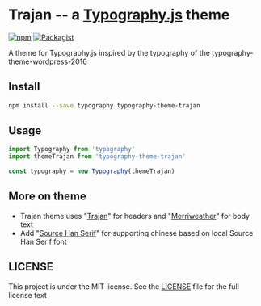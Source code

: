 # Trajan -- a [Typography.js](https://github.com/kyleamathews/typography.js) theme
[![npm](https://img.shields.io/badge/npm-v0.1.1-brightgreen.svg)](https://www.npmjs.com/package/typography-theme-trajan)    [![Packagist](https://img.shields.io/packagist/l/doctrine/orm.svg)]()

A theme for Typography.js inspired by the typography of the typography-theme-wordpress-2016
## Install
```bash
npm install --save typography typography-theme-trajan
```
## Usage
```javascript
import Typography from 'typography'
import themeTrajan from 'typography-theme-trajan'

const typography = new Typography(themeTrajan)
```
## More on theme
+ Trajan theme uses "[Trajan](https://typekit.com/fonts/trajan)" for headers and "[Merriweather](https://typekit.com/fonts/merriweather)" for body text
+ Add "[Source Han Serif](https://source.typekit.com/source-han-serif/)" for supporting chinese based on local Source Han Serif font
## LICENSE
This project is under the MIT license. See the [LICENSE](./LISENCE) file for the full license text
